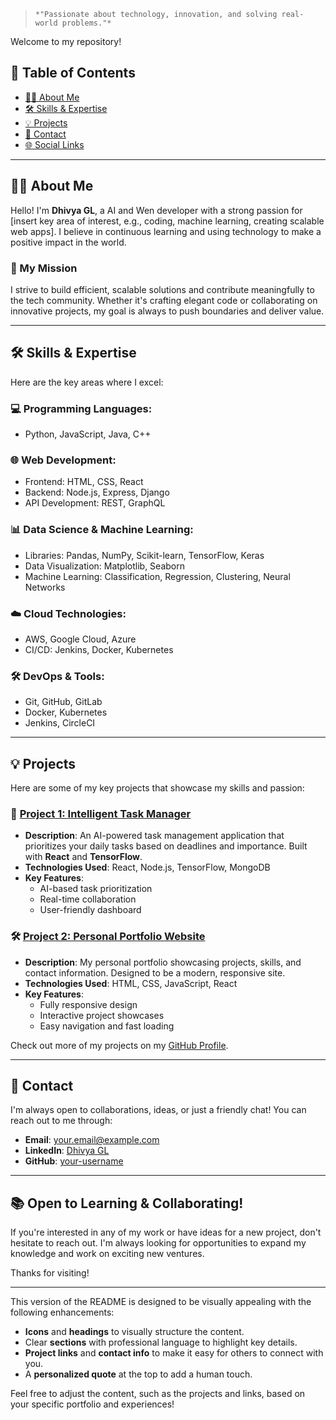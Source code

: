 
> ``` *"Passionate about technology, innovation, and solving real-world problems."* ```

Welcome to my  repository! 


## 🚀 Table of Contents

- [👩‍💻 About Me](#-about-me)
- [🛠 Skills & Expertise](#-skills--expertise)
- [💡 Projects](#-projects)
- [📧 Contact](#-contact)
- [🌐 Social Links](#-social-links)

---

## 👩‍💻 About Me

Hello! I'm **Dhivya GL**, a AI and Wen developer with a strong passion for [insert key area of interest, e.g., coding, machine learning, creating scalable web apps]. I believe in continuous learning and using technology to make a positive impact in the world.

### 🌟 My Mission
I strive to build efficient, scalable solutions and contribute meaningfully to the tech community. Whether it's crafting elegant code or collaborating on innovative projects, my goal is always to push boundaries and deliver value.

---

## 🛠 Skills & Expertise

Here are the key areas where I excel:

### 💻 **Programming Languages:**
- Python, JavaScript, Java, C++

### 🌐 **Web Development:**
- Frontend: HTML, CSS, React
- Backend: Node.js, Express, Django
- API Development: REST, GraphQL

### 📊 **Data Science & Machine Learning:**
- Libraries: Pandas, NumPy, Scikit-learn, TensorFlow, Keras
- Data Visualization: Matplotlib, Seaborn
- Machine Learning: Classification, Regression, Clustering, Neural Networks

### ☁️ **Cloud Technologies:**
- AWS, Google Cloud, Azure
- CI/CD: Jenkins, Docker, Kubernetes

### 🛠 **DevOps & Tools:**
- Git, GitHub, GitLab
- Docker, Kubernetes
- Jenkins, CircleCI

---

## 💡 Projects

Here are some of my key projects that showcase my skills and passion:

### 🌟 [**Project 1: Intelligent Task Manager**](https://github.com/your-username/project1)
- **Description**: An AI-powered task management application that prioritizes your daily tasks based on deadlines and importance. Built with **React** and **TensorFlow**.
- **Technologies Used**: React, Node.js, TensorFlow, MongoDB
- **Key Features**:
  - AI-based task prioritization
  - Real-time collaboration
  - User-friendly dashboard

### 🛠️ [**Project 2: Personal Portfolio Website**](https://github.com/your-username/project2)
- **Description**: My personal portfolio showcasing projects, skills, and contact information. Designed to be a modern, responsive site.
- **Technologies Used**: HTML, CSS, JavaScript, React
- **Key Features**:
  - Fully responsive design
  - Interactive project showcases
  - Easy navigation and fast loading

Check out more of my projects on my [GitHub Profile](https://github.com/your-username).

---

## 📧 Contact

I'm always open to collaborations, ideas, or just a friendly chat! You can reach out to me through:

- **Email**: [your.email@example.com](mailto:your.email@example.com)
- **LinkedIn**: [Dhivya GL](https://linkedin.com/in/your-profile)
- **GitHub**: [your-username](https://github.com/your-username)

---



## 📚 Open to Learning & Collaborating!

If you're interested in any of my work or have ideas for a new project, don't hesitate to reach out. I'm always looking for opportunities to expand my knowledge and work on exciting new ventures.

Thanks for visiting!

---

This version of the README is designed to be visually appealing with the following enhancements:

- **Icons** and **headings** to visually structure the content.
- Clear **sections** with professional language to highlight key details.
- **Project links** and **contact info** to make it easy for others to connect with you.
- A **personalized quote** at the top to add a human touch.

Feel free to adjust the content, such as the projects and links, based on your specific portfolio and experiences!
